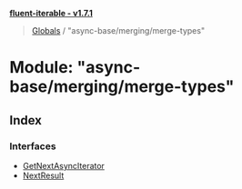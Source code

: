 **[fluent-iterable - v1.7.1](../README.md)**

> [Globals](../README.md) / "async-base/merging/merge-types"

# Module: "async-base/merging/merge-types"

## Index

### Interfaces

* [GetNextAsyncIterator](../interfaces/_async_base_merging_merge_types_.getnextasynciterator.md)
* [NextResult](../interfaces/_async_base_merging_merge_types_.nextresult.md)
